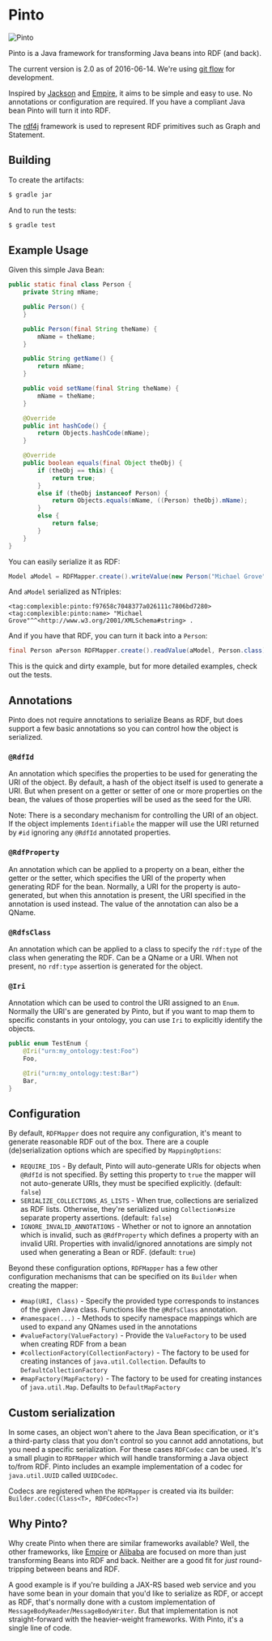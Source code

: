 # Pinto

![Pinto](https://github.com/Complexible/pinto/raw/master/pinto.png)

Pinto is a Java framework for transforming Java beans into RDF (and back).

The current version is 2.0 as of 2016-06-14.  We're using [git flow](http://nvie.com/posts/a-successful-git-branching-model/)
for development.

Inspired by [Jackson](https://github.com/FasterXML/jackson) and [Empire](http://github.com/mhgrove/Empire), it aims to
be simple and easy to use.  No annotations or configuration are required.  If you have a compliant Java bean Pinto will
turn it into RDF.

The [rdf4j](https://rdf4j.org) framework is used to represent RDF primitives such as Graph and Statement.

## Building

To create the artifacts:

```bash
$ gradle jar
```

And to run the tests:

```bash
$ gradle test
```

## Example Usage

Given this simple Java Bean:

```java
public static final class Person {
    private String mName;

    public Person() {
    }

    public Person(final String theName) {
        mName = theName;
    }

    public String getName() {
        return mName;
    }

    public void setName(final String theName) {
        mName = theName;
    }

    @Override
    public int hashCode() {
        return Objects.hashCode(mName);
    }

    @Override
    public boolean equals(final Object theObj) {
        if (theObj == this) {
            return true;
        }
        else if (theObj instanceof Person) {
            return Objects.equals(mName, ((Person) theObj).mName);
        }
        else {
            return false;
        }
    }
}
```

You can easily serialize it as RDF:

```java
Model aModel = RDFMapper.create().writeValue(new Person("Michael Grove"));
```

And `aModel` serialized as NTriples:

```
<tag:complexible:pinto:f97658c7048377a026111c7806bd7280> <tag:complexible:pinto:name> "Michael Grove"^^<http://www.w3.org/2001/XMLSchema#string> .
```

And if you have that RDF, you can turn it back into a `Person`:

```java
final Person aPerson RDFMapper.create().readValue(aModel, Person.class)
```

This is the quick and dirty example, but for more detailed examples, check out the tests.

## Annotations

Pinto does not require annotations to serialize Beans as RDF, but does support a few basic annotations so you can
control how the object is serialized.

### `@RdfId`

An annotation which specifies the properties to be used for generating the URI of the object.  By default, a hash of
the object itself is used to generate a URI.  But when present on a getter or setter of one or more properties on the
bean, the values of those properties will be used as the seed for the URI.

Note: There is a secondary mechanism for controlling the URI of an object.  If the object implements `Identifiable` the
mapper will use the URI returned by `#id` ignoring any `@RdfId` annotated properties.

### `@RdfProperty`

An annotation which can be applied to a property on a bean, either the getter or the setter, which specifies the
URI of the property when generating RDF for the bean.  Normally, a URI for the property is auto-generated, but when
this annotation is present, the URI specified in the annotation is used instead.  The value of the annotation can also
be a QName.

### `@RdfsClass`

An annotation which can be applied to a class to specify the `rdf:type` of the class when generating the RDF.  Can be
a QName or a URI.  When not present, no `rdf:type` assertion is generated for the object.

### `@Iri`

Annotation which can be used to control the URI assigned to an `Enum`.  Normally the URI's are generated by Pinto, but
if you want to map them to specific constants in your ontology, you can use `Iri` to explicitly identify the objects.

```java
public enum TestEnum {
    @Iri("urn:my_ontology:test:Foo")
    Foo,

    @Iri("urn:my_ontology:test:Bar")
    Bar,
}
```

## Configuration

By default, `RDFMapper` does not require any configuration, it's meant to generate reasonable RDF out of the box.  There
are a couple (de)serialization options which are specified by `MappingOptions`:

* `REQUIRE_IDS` - By default, Pinto will auto-generate URIs for objects when `@RdfId` is not specified.  By setting this property to `true` the mapper will not auto-generate URIs, they must be specified explicitly. (default: `false`)
* `SERIALIZE_COLLECTIONS_AS_LISTS` - When true, collections are serialized as RDF lists.  Otherwise, they're serialized using `Collection#size` separate property assertions. (default: `false`)
* `IGNORE_INVALID_ANNOTATIONS` - Whether or not to ignore an annotation which is invalid, such as `@RdfProperty` which defines a property with an invalid URI.  Properties with invalid/ignored annotations are simply not used when generating a Bean or RDF. (default: `true`)

Beyond these configuration options, `RDFMapper` has a few other configuration mechanisms that can be specified on its
`Builder` when creating the mapper:

* `#map(URI, Class)` - Specify the provided type corresponds to instances of the given Java class.  Functions like the `@RdfsClass` annotation.
* `#namespace(...)` - Methods to specify namespace mappings which are used to expand any QNames used in the annotations
* `#valueFactory(ValueFactory)` - Provide the `ValueFactory` to be used when creating RDF from a bean
* `#collectionFactory(CollectionFactory)` - The factory to be used for creating instances of `java.util.Collection`.  Defaults to `DefaultCollectionFactory`
* `#mapFactory(MapFactory)` - The factory to be used for creating instances of `java.util.Map`.  Defaults to `DefaultMapFactory`

## Custom serialization

In some cases, an object won't ahere to the Java Bean specification, or it's a third-party class that you don't control
so you cannot add annotations, but you need a specific serialization.  For these cases `RDFCodec` can be used.  It's
a small plugin to `RDFMapper` which will handle transforming a Java object to/from RDF.  Pinto includes an example
implementation of a codec for `java.util.UUID` called `UUIDCodec`.

Codecs are registered when the `RDFMapper` is created via its builder: `Builder.codec(Class<T>, RDFCodec<T>)`

## Why Pinto?

Why create Pinto when there are similar frameworks available?  Well, the other frameworks, like
[Empire](http://github.com/mhgrove/Empire) or [Alibaba](https://bitbucket.org/openrdf/alibaba) are focused on more than
just transforming Beans into RDF and back. Neither are a good fit for _just_ round-tripping between beans and RDF.

A good example is if you're building a JAX-RS based web service and you have some bean in your domain that you'd like
to serialize as RDF, or accept as RDF, that's normally done with a custom implementation of
`MessageBodyReader`/`MessageBodyWriter`.  But that implementation is not straight-forward with the heavier-weight
frameworks.  With Pinto, it's a single line of code.